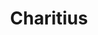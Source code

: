 ---
git: https://github.com/juliuszelf/global-charity-search-engine
logohandle: charitius
sort: charitius
title: Charitius
twitter: https://x.com/charitius
website: http://www.charitius.org/
---